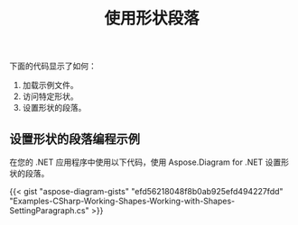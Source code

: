 ﻿---
title: 使用形状段落
type: docs
weight: 40
url: /zh/net/working-with-shapes-paragraph/
---
下面的代码显示了如何：

1. 加载示例文件。
1. 访问特定形状。
1. 设置形状的段落。
## **设置形状的段落编程示例**
在您的 .NET 应用程序中使用以下代码，使用 Aspose.Diagram for .NET 设置形状的段落。

{{< gist "aspose-diagram-gists" "efd56218048f8b0ab925efd494227fdd" "Examples-CSharp-Working-Shapes-Working-with-Shapes-SettingParagraph.cs" >}}